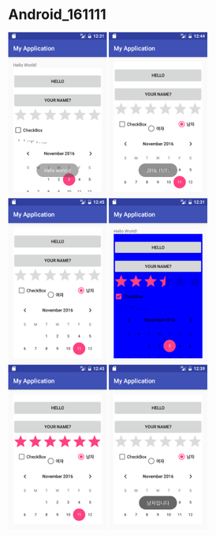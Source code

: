 # Android_161111
<img src='https://github.com/kingpyk/Android_161111/blob/master/app/pics/s1.png?raw=true' width=200>
<img src='https://github.com/kingpyk/Android_161111/blob/master/app/pics/sc2.png?raw=true' width=200>
<img src='https://github.com/kingpyk/Android_161111/blob/master/app/pics/sc3.png?raw=true' width=200>
<img src='https://github.com/kingpyk/Android_161111/blob/master/app/pics/s4.png?raw=true' width=200>
<img src='https://github.com/kingpyk/Android_161111/blob/master/app/pics/sc5.png?raw=true' width=200>
<img src='https://github.com/kingpyk/Android_161111/blob/master/app/pics/s6.png?raw=true' width=200>
